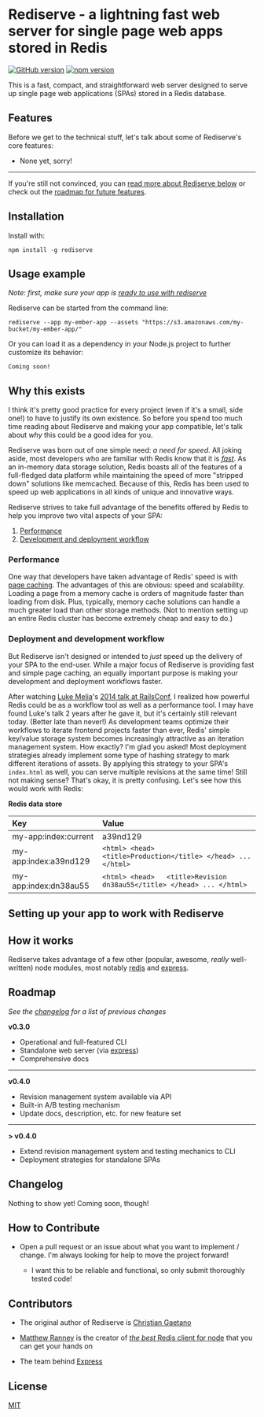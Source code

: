 # Rediserve - a lightning fast web server for single page web apps stored in Redis

[![GitHub version](https://badge.fury.io/gh/cgatno%2Frediserve.svg)](https://badge.fury.io/gh/cgatno%2Frediserve) [![npm version](https://badge.fury.io/js/rediserve.svg)](https://badge.fury.io/js/rediserve)

This is a fast, compact, and straightforward web server designed to serve up single page web applications (SPAs) stored in a Redis database.

## Features

Before we get to the technical stuff, let's talk about some of Rediserve's core features:
- None yet, sorry!

---
If you're still not convinced, you can [read more about Rediserve below](#why-this-exists) or check out the [roadmap for future features](#roadmap).

## Installation

Install with:

```
npm install -g rediserve
```

## Usage example

_Note: first, make sure your app is [ready to use with rediserve](#setting-up-your-app-to-work-with-Rediserve)_

Rediserve can be started from the command line:

```
rediserve --app my-ember-app --assets "https://s3.amazonaws.com/my-bucket/my-ember-app/"
```

Or you can load it as a dependency in your Node.js project to further customize its behavior:

```
Coming soon!
```

## Why this exists

I think it's pretty good practice for every project (even if it's a small, side one!) to have to justify its own existence. So before you spend too much time reading about Rediserve and making your app compatible, let's talk about _why_ this could be a good idea for you.

Rediserve was born out of one simple need: _a need for speed_. All joking aside, most developers who are familiar with Redis know that it is [_fast_](https://redis.io/topics/benchmarks). As an in-memory data storage solution, Redis boasts all of the features of a full-fledged data platform while maintaining the speed of more "stripped down" solutions like memcached. Because of this, Redis has been used to speed up web applications in all kinds of unique and innovative ways.

Rediserve strives to take full advantage of the benefits offered by Redis to help you improve two vital aspects of your SPA:
1. [Performance](#performance)
2. [Development and deployment workflow](#deployment-and-development-workflow)

### Performance

One way that developers have taken advantage of Redis' speed is with [page caching](https://redislabs.com/ebook/redis-in-action/part-1-getting-started/chapter-2-anatomy-of-a-redis-web-application/2-3-web-page-caching). The advantages of this are obvious: speed and scalability. Loading a page from a memory cache is orders of magnitude faster than loading from disk. Plus, typically, memory cache solutions can handle a much greater load than other storage methods. (Not to mention setting up an entire Redis cluster has become extremely cheap and easy to do.)

### Deployment and development workflow

But Rediserve isn't designed or intended to _just_ speed up the delivery of your SPA to the end-user. While a major focus of Rediserve is providing fast and simple page caching, an equally important purpose is making your development and deployment workflows faster.

After watching [Luke Melia](http://www.lukemelia.com/)'s [2014 talk at RailsConf](https://www.youtube.com/watch?v=QZVYP3cPcWQ), I realized how powerful Redis could be as a workflow tool as well as a performance tool. I may have found Luke's talk 2 years after he gave it, but it's certainly still relevant today. (Better late than never!) As development teams optimize their workflows to iterate frontend projects faster than ever, Redis' simple key/value storage system becomes increasingly attractive as an iteration management system. How exactly? I'm glad you asked! Most deployment strategies already implement some type of hashing strategy to mark different iterations of assets. By applying this strategy to your SPA's `index.html` as well, you can serve multiple revisions at the same time! Still not making sense? That's okay, it is pretty confusing. Let's see how this would work with Redis:

**Redis data store**

|          Key          |                                 Value                                  |
|:----------------------|:------------------------------------------------------------------------|
| my-app:index:current  | a39nd129                                                               |
| my-app:index:a39nd129 | `<html> <head>   <title>Production</title> </head> ... </html>`        |
| my-app:index:dn38au55 | `<html> <head>   <title>Revision dn38au55</title> </head> ... </html>` |



## Setting up your app to work with Rediserve



## How it works

Rediserve takes advantage of a few other (popular, awesome, _really_ well-written) node modules, most notably [redis](https://www.npmjs.com/package/redis) and [express](https://www.npmjs.com/package/express).

## Roadmap

_See the [changelog](#changelog) for a list of previous changes_

**v0.3.0**
- Operational and full-featured CLI
- Standalone web server (via [express](https://github.com/expressjs/express/))
- Comprehensive docs

---

**v0.4.0**
- Revision management system available via API
- Built-in A/B testing mechanism
- Update docs, description, etc. for new feature set

---

**> v0.4.0**
- Extend revision management system and testing mechanics to CLI
- Deployment strategies for standalone SPAs

## Changelog

Nothing to show yet! Coming soon, though!

## How to Contribute

- Open a pull request or an issue about what you want to implement / change. I'm always looking for help to move the project forward!

  - I want this to be reliable and functional, so only submit thoroughly tested code!

## Contributors

- The original author of Rediserve is [Christian Gaetano](https://github.com/cgatno)

- [Matthew Ranney](https://github.com/mranney) is the creator of [_the best_ Redis client for node](https://github.com/NodeRedis/node_redis) that you can get your hands on

- The team behind [Express](https://github.com/expressjs/express/)

## License

[MIT](LICENSE)
